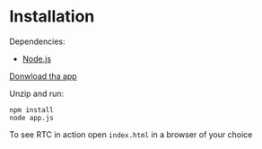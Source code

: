 # Installation

Dependencies:
* [Node.js](https://nodejs.org/en/download/)

[Donwload tha app](https://github.com/mhakopian/rkassa-jexia-ftp-rtc/archive/master.zip)


Unzip and run:

```
npm install
node app.js
```

To see RTC in action open ```index.html``` in a browser of your choice
